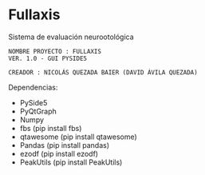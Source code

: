                   
# Fullaxis
Sistema de evaluación neurootológica

    NOMBRE PROYECTO : FULLAXIS                   
    VER. 1.0 - GUI PYSIDE5                     
                       
    CREADOR : NICOLÁS QUEZADA BAIER (DAVID ÁVILA QUEZADA)               


Dependencias:

- PySide5
- PyQtGraph
- Numpy
- fbs (pip install fbs)
- qtawesome (pip install qtawesome)
- Pandas (pip install pandas)
- ezodf (pip install ezodf)
- PeakUtils (pip install PeakUtils)
